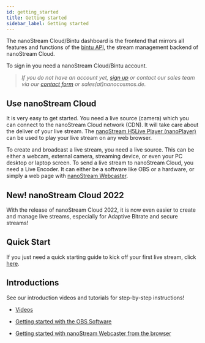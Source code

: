 ```yaml
---
id: getting_started
title: Getting started
sidebar_label: Getting started
---
```


The nanoStream Cloud/Bintu dashboard is the frontend that mirrors all features and functions of the [bintu API](../cloud/bintu_api), the stream management backend of nanoStream Cloud. 


To sign in you need a nanoStream Cloud/Bintu account.
> *If you do not have an account yet, [sign up](https://bintu-cloud-frontend.nanocosmos.de/auth?signup) or contact our sales team via our [contact form](https://www.nanocosmos.de/contact) or sales(at)nanocosmos.de.*

## Use nanoStream Cloud

It is very easy to get started. You need a live source (camera) which you can connect to the nanoStream Cloud network (CDN). It will take care about the deliver of your live stream. 
The [nanoStream H5Live Player (nanoPlayer)](../nanoplayer/nanoplayer_introduction) can be used to play your live stream on any web browser. 

To create and broadcast a live stream, you need a live source.
This can be either a webcam, external camera, streaming device, or even your PC desktop or laptop screen.
To send a live stream to nanoStream Cloud, you need a Live Encoder. It can either be a software like OBS or a hardware, or simply a web page with [nanoStream Webcaster](../webrtc/nanostream_webrtc_introduction).

## New! nanoStream Cloud 2022

With the release of nanoStream Cloud 2022, it is now even easier to create and manage live streams, especially for Adaptive Bitrate and secure streams!

## Quick Start

If you just need a quick starting guide to kick off your first live stream, click [here](How_to_Start_a_Stream.md).

## Introductions

See our introduction videos and tutorials for step-by-step instructions!

- [Videos](https://www.nanocosmos.de/blog/videos)

- [Getting started with the OBS Software](https://www.nanocosmos.de/blog/2020/01/how-to-use-obs-as-a-live-encoder-for-your-nanostream/)

- [Getting started with nanoStream Webcaster from the browser](How_to_Use_the_nanoStream_Webcaster)


